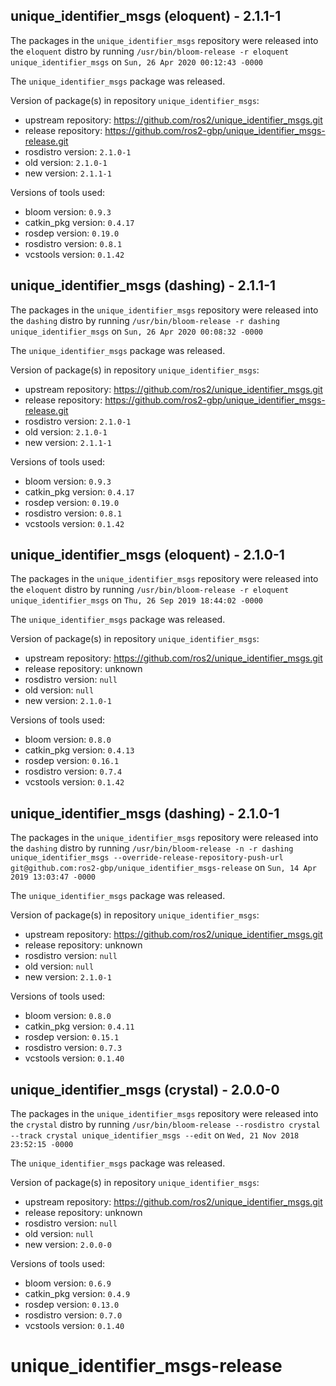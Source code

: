 ## unique_identifier_msgs (eloquent) - 2.1.1-1

The packages in the `unique_identifier_msgs` repository were released into the `eloquent` distro by running `/usr/bin/bloom-release -r eloquent unique_identifier_msgs` on `Sun, 26 Apr 2020 00:12:43 -0000`

The `unique_identifier_msgs` package was released.

Version of package(s) in repository `unique_identifier_msgs`:

- upstream repository: https://github.com/ros2/unique_identifier_msgs.git
- release repository: https://github.com/ros2-gbp/unique_identifier_msgs-release.git
- rosdistro version: `2.1.0-1`
- old version: `2.1.0-1`
- new version: `2.1.1-1`

Versions of tools used:

- bloom version: `0.9.3`
- catkin_pkg version: `0.4.17`
- rosdep version: `0.19.0`
- rosdistro version: `0.8.1`
- vcstools version: `0.1.42`


## unique_identifier_msgs (dashing) - 2.1.1-1

The packages in the `unique_identifier_msgs` repository were released into the `dashing` distro by running `/usr/bin/bloom-release -r dashing unique_identifier_msgs` on `Sun, 26 Apr 2020 00:08:32 -0000`

The `unique_identifier_msgs` package was released.

Version of package(s) in repository `unique_identifier_msgs`:

- upstream repository: https://github.com/ros2/unique_identifier_msgs.git
- release repository: https://github.com/ros2-gbp/unique_identifier_msgs-release.git
- rosdistro version: `2.1.0-1`
- old version: `2.1.0-1`
- new version: `2.1.1-1`

Versions of tools used:

- bloom version: `0.9.3`
- catkin_pkg version: `0.4.17`
- rosdep version: `0.19.0`
- rosdistro version: `0.8.1`
- vcstools version: `0.1.42`


## unique_identifier_msgs (eloquent) - 2.1.0-1

The packages in the `unique_identifier_msgs` repository were released into the `eloquent` distro by running `/usr/bin/bloom-release -r eloquent unique_identifier_msgs` on `Thu, 26 Sep 2019 18:44:02 -0000`

The `unique_identifier_msgs` package was released.

Version of package(s) in repository `unique_identifier_msgs`:

- upstream repository: https://github.com/ros2/unique_identifier_msgs.git
- release repository: unknown
- rosdistro version: `null`
- old version: `null`
- new version: `2.1.0-1`

Versions of tools used:

- bloom version: `0.8.0`
- catkin_pkg version: `0.4.13`
- rosdep version: `0.16.1`
- rosdistro version: `0.7.4`
- vcstools version: `0.1.42`


## unique_identifier_msgs (dashing) - 2.1.0-1

The packages in the `unique_identifier_msgs` repository were released into the `dashing` distro by running `/usr/bin/bloom-release -n -r dashing unique_identifier_msgs --override-release-repository-push-url git@github.com:ros2-gbp/unique_identifier_msgs-release` on `Sun, 14 Apr 2019 13:03:47 -0000`

The `unique_identifier_msgs` package was released.

Version of package(s) in repository `unique_identifier_msgs`:

- upstream repository: https://github.com/ros2/unique_identifier_msgs.git
- release repository: unknown
- rosdistro version: `null`
- old version: `null`
- new version: `2.1.0-1`

Versions of tools used:

- bloom version: `0.8.0`
- catkin_pkg version: `0.4.11`
- rosdep version: `0.15.1`
- rosdistro version: `0.7.3`
- vcstools version: `0.1.40`


## unique_identifier_msgs (crystal) - 2.0.0-0

The packages in the `unique_identifier_msgs` repository were released into the `crystal` distro by running `/usr/bin/bloom-release --rosdistro crystal --track crystal unique_identifier_msgs --edit` on `Wed, 21 Nov 2018 23:52:15 -0000`

The `unique_identifier_msgs` package was released.

Version of package(s) in repository `unique_identifier_msgs`:

- upstream repository: https://github.com/ros2/unique_identifier_msgs.git
- release repository: unknown
- rosdistro version: `null`
- old version: `null`
- new version: `2.0.0-0`

Versions of tools used:

- bloom version: `0.6.9`
- catkin_pkg version: `0.4.9`
- rosdep version: `0.13.0`
- rosdistro version: `0.7.0`
- vcstools version: `0.1.40`


# unique_identifier_msgs-release
